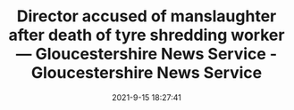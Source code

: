 ---
"title": "Director accused of manslaughter after death of tyre shredding worker — Gloucestershire News Service - Gloucestershire News Service"
"date": "2021-9-15 18:27:41"
"feed_name": "GOOGLENEWSINDUSTRIAL"
"feed_website": "https://news.google.com/search?q=industrial%2Bincident&hl=en-US&gl=US&ceid=US:en"
"feed_rss": "https://news.google.com/rss/search?q=industrial%2Bincident&hl=en-US&gl=US&ceid=US:en"
"link": "https://www.glosnews.com/articles/iswpy4uq8f8x0ygck7ljngmkm8jeal"
"file": "_posts/2021-1-1-7fbc6d4e53b9acd4e341cbd1e1b8281b3e2ef15e.md"
"accident": "0"
"drilling": "0"
"dead": "0"
"injured": "0"
---